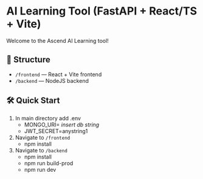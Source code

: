 # AI Learning Tool (FastAPI + React/TS + Vite)

Welcome to the Ascend AI Learning tool!

## 📁 Structure

- `/frontend` — React + Vite frontend
- `/backend` — NodeJS backend


## 🛠 Quick Start
1. In main directory add .env
    - MONGO_URI= *insert db string*
    - JWT_SECRET=anystring1
2. Navigate to `/frontend` 
    - npm install
1. Navigate to `/backend` 
    - npm install
    - npm run build-prod
    - npm run dev

